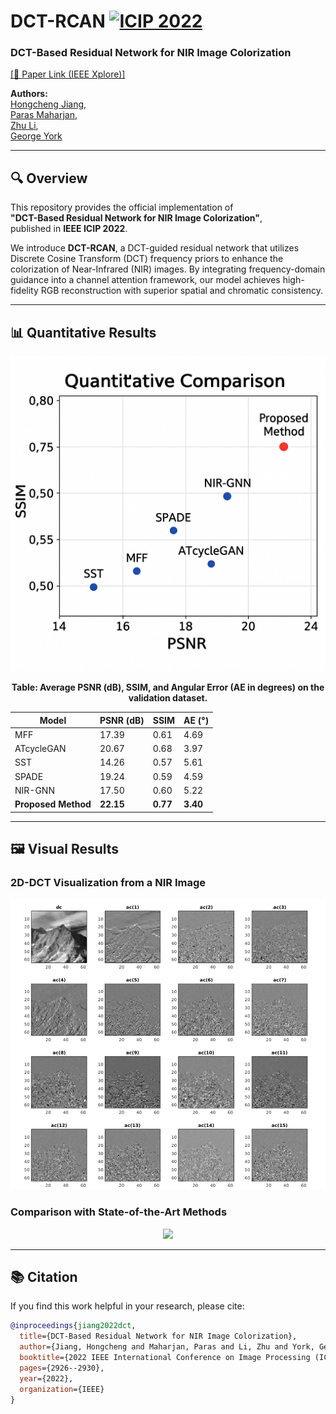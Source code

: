 # DCT-RCAN [![ICIP 2022](https://img.shields.io/badge/ICIP-2022-blue)](https://2022.ieeeicip.org/)

### DCT-Based Residual Network for NIR Image Colorization  
[[📄 Paper Link (IEEE Xplore)]](https://ieeexplore.ieee.org/stamp/stamp.jsp?arnumber=9897373)

**Authors:**  
[Hongcheng Jiang](https://jianghongcheng.github.io/),  
[Paras Maharjan](https://p.web.umkc.edu/pmc4p/),  
[Zhu Li](https://l.web.umkc.edu/lizhu/),  
[George York](https://ieeexplore.ieee.org/author/37420860700)

---

## 🔍 Overview

This repository provides the official implementation of  
**"DCT-Based Residual Network for NIR Image Colorization"**,  
published in **IEEE ICIP 2022**.

We introduce **DCT-RCAN**, a DCT-guided residual network that utilizes Discrete Cosine Transform (DCT) frequency priors to enhance the colorization of Near-Infrared (NIR) images. By integrating frequency-domain guidance into a channel attention framework, our model achieves high-fidelity RGB reconstruction with superior spatial and chromatic consistency.

---

## 📊 Quantitative Results

<p align="center">
  <img src="https://github.com/jianghongcheng/DCT-RCAN/blob/master/Figures/Quantitative_Comparison.png" width="600"/>
</p>

<p align="center"><b>Table: Average PSNR (dB), SSIM, and Angular Error (AE in degrees) on the validation dataset.</b></p>

<div align="center">

<table>
  <thead>
    <tr>
      <th>Model</th>
      <th>PSNR (dB)</th>
      <th>SSIM</th>
      <th>AE (°)</th>
    </tr>
  </thead>
  <tbody>
    <tr>
      <td>MFF</td>
      <td>17.39</td>
      <td>0.61</td>
      <td>4.69</td>
    </tr>
    <tr>
      <td>ATcycleGAN</td>
      <td>20.67</td>
      <td>0.68</td>
      <td>3.97</td>
    </tr>
    <tr>
      <td>SST</td>
      <td>14.26</td>
      <td>0.57</td>
      <td>5.61</td>
    </tr>
    <tr>
      <td>SPADE</td>
      <td>19.24</td>
      <td>0.59</td>
      <td>4.59</td>
    </tr>
    <tr>
      <td>NIR-GNN</td>
      <td>17.50</td>
      <td>0.60</td>
      <td>5.22</td>
    </tr>
    <tr>
      <td><b>Proposed Method</b></td>
      <td><b>22.15</b></td>
      <td><b>0.77</b></td>
      <td><b>3.40</b></td>
    </tr>
  </tbody>
</table>

</div>

---

## 🖼️ Visual Results

### 2D-DCT Visualization from a NIR Image
<p align="center">
  <img src="https://github.com/jianghongcheng/DCT-RCAN/blob/master/Figures/2d-DCT.png" width="800"/>
</p>

### Comparison with State-of-the-Art Methods
<p align="center">
  <img src="https://github.com/jianghongcheng/DCT-RCAN/blob/master/Figures/Visual_Result.png" width="800"/>
</p>

---

## 📚 Citation

If you find this work helpful in your research, please cite:

```bibtex
@inproceedings{jiang2022dct,
  title={DCT-Based Residual Network for NIR Image Colorization},
  author={Jiang, Hongcheng and Maharjan, Paras and Li, Zhu and York, George},
  booktitle={2022 IEEE International Conference on Image Processing (ICIP)},
  pages={2926--2930},
  year={2022},
  organization={IEEE}
}
